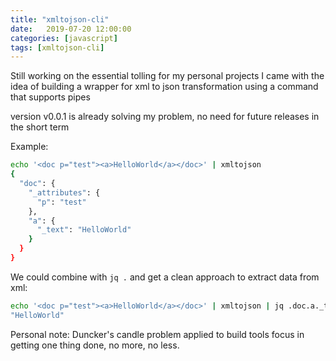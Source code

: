 ```yaml
---
title: "xmltojson-cli"
date:   2019-07-20 12:00:00
categories: [javascript]
tags: [xmltojson-cli]
---
```


Still working on the essential tolling for my personal projects I came with the idea of building a wrapper for xml to json transformation using a command that supports pipes

version v0.0.1 is already solving my problem, no need for future releases in the short term

Example:

```bash
echo '<doc p="test"><a>HelloWorld</a></doc>' | xmltojson
{
  "doc": {
    "_attributes": {
      "p": "test"
    },
    "a": {
      "_text": "HelloWorld"
    }
  }
}
```

We could combine with `jq .` and get a clean approach to extract data from xml:

```bash
echo '<doc p="test"><a>HelloWorld</a></doc>' | xmltojson | jq .doc.a._text
"HelloWorld"
```

Personal note: Duncker's candle problem applied to build tools focus in getting one thing done, no more, no less.

[xmltojson-cli]: https://www.npmjs.com/package/@gbalbuena/xmltojson-cli

